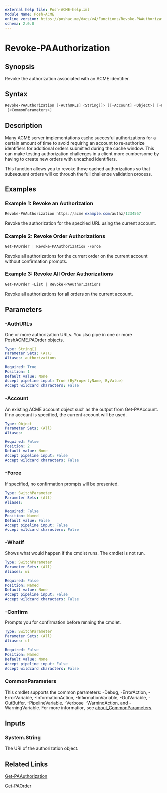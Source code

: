 ```yaml
---
external help file: Posh-ACME-help.xml
Module Name: Posh-ACME
online version: https://poshac.me/docs/v4/Functions/Revoke-PAAuthorization/
schema: 2.0.0
---
```


# Revoke-PAAuthorization

## Synopsis

Revoke the authorization associated with an ACME identifier.

## Syntax

```powershell
Revoke-PAAuthorization [-AuthURLs] <String[]> [[-Account] <Object>] [-Force] [-WhatIf] [-Confirm]
 [<CommonParameters>]
```

## Description

Many ACME server implementations cache succesful authorizations for a certain amount of time to avoid requiring an account to re-authorize identifiers for additional orders submitted during the cache window. This can make testing authorization challenges in a client more cumbersome by having to create new orders with uncached identifiers. 

This function allows you to revoke those cached authorizations so that subsequent orders will go through the full challenge validation process.

## Examples

### Example 1: Revoke an Authorization

```powershell
Revoke-PAAuthorization https://acme.example.com/authz/1234567
```

Revoke the authorization for the specified URL using the current account.

### Example 2: Revoke Order Authorizations

```powershell
Get-PAOrder | Revoke-PAAuthorization -Force
```

Revoke all authorizations for the current order on the current account without confirmation prompts.

### Example 3: Revoke All Order Authorizations

```powershell
Get-PAOrder -List | Revoke-PAAuthorizations
```

Revoke all authorizations for all orders on the current account.

## Parameters

### -AuthURLs
One or more authorization URLs.
You also pipe in one or more PoshACME.PAOrder objects.

```yaml
Type: String[]
Parameter Sets: (All)
Aliases: authorizations

Required: True
Position: 1
Default value: None
Accept pipeline input: True (ByPropertyName, ByValue)
Accept wildcard characters: False
```

### -Account
An existing ACME account object such as the output from Get-PAAccount.
If no account is specified, the current account will be used.

```yaml
Type: Object
Parameter Sets: (All)
Aliases:

Required: False
Position: 2
Default value: None
Accept pipeline input: False
Accept wildcard characters: False
```

### -Force
If specified, no confirmation prompts will be presented.

```yaml
Type: SwitchParameter
Parameter Sets: (All)
Aliases:

Required: False
Position: Named
Default value: False
Accept pipeline input: False
Accept wildcard characters: False
```

### -WhatIf
Shows what would happen if the cmdlet runs.
The cmdlet is not run.

```yaml
Type: SwitchParameter
Parameter Sets: (All)
Aliases: wi

Required: False
Position: Named
Default value: None
Accept pipeline input: False
Accept wildcard characters: False
```

### -Confirm
Prompts you for confirmation before running the cmdlet.

```yaml
Type: SwitchParameter
Parameter Sets: (All)
Aliases: cf

Required: False
Position: Named
Default value: None
Accept pipeline input: False
Accept wildcard characters: False
```

### CommonParameters

This cmdlet supports the common parameters: -Debug, -ErrorAction, -ErrorVariable, -InformationAction, -InformationVariable, -OutVariable, -OutBuffer, -PipelineVariable, -Verbose, -WarningAction, and -WarningVariable. For more information, see [about_CommonParameters](http://go.microsoft.com/fwlink/?LinkID=113216).

## Inputs

### System.String
The URI of the authorization object.

## Related Links

[Get-PAAuthorization](Get-PAAuthorization.md)

[Get-PAOrder](Get-PAOrder.md)
